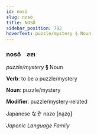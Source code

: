 ```yaml
---
id: nosö
slug: nosö
title: NOSÖ
sidebar_position: 702
hoverText: puzzle/mystery § Noun
---
```


### nosö&emsp;<span kind="abugida">ƨɐı</span>

*puzzle/mystery* **§** Noun

**Verb**: to be a puzzle/mystery

**Noun**: puzzle/mystery

**Modifier**: puzzle/mystery-related

Japanese なぞ nazo [na̠zo̞]

*Japonic Language Family*